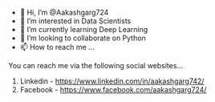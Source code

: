 - 👋 Hi, I’m @Aakashgarg724
- 👀 I’m interested in Data Scientists
- 🌱 I’m currently learning Deep Learning
- 💞️ I’m looking to collaborate on Python
- 📫 How to reach me ...

You can reach me via the following social websites...

1. Linkedin - https://www.linkedin.com/in/aakashgarg742/
2. Facebook - https://www.facebook.com/aakashgarg724/

<!---
Aakashgarg724/Aakashgarg724 is a ✨ special ✨ repository because its `README.md` (this file) appears on your GitHub profile.
You can click the Preview link to take a look at your changes.
--->
